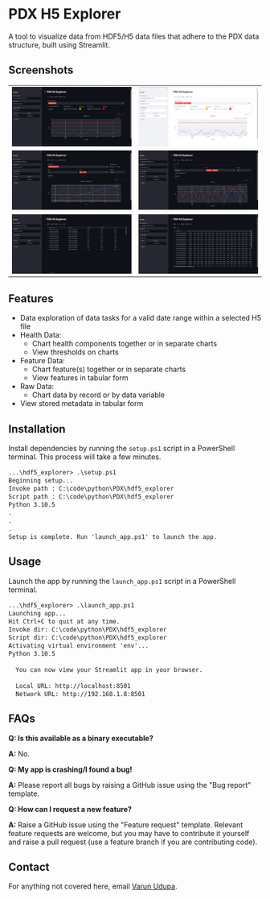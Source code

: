 # PDX H5 Explorer
A tool to visualize data from HDF5/H5 data files that adhere to the PDX data structure, built using Streamlit.

## Screenshots
|                                              |                                                     |
| :------------------------------------------: | :-------------------------------------------------: |
|  ![](./screenshots/h5explorer_health_1.png)  |     ![](./screenshots/h5explorer_health_2.png)      |
| ![](./screenshots/h5explorer_rawdata_1.png)  | ![](./screenshots/h5explorer_features_charts_1.png) |
| ![](./screenshots/h5explorer_metadata_1.png) | ![](./screenshots/h5explorer_features_table_1.png)  |



## Features
- Data exploration of data tasks for a valid date range within a selected H5 file
- Health Data:
  - Chart health components together or in separate charts
  - View thresholds on charts
- Feature Data:
  - Chart feature(s) together or in separate charts
  - View features in tabular form
- Raw Data:
  - Chart data by record or by data variable
- View stored metadata in tabular form

## Installation
Install dependencies by running the `setup.ps1` script in a PowerShell terminal. This process will take a few minutes.

```shell
...\hdf5_explorer> .\setup.ps1
Beginning setup...
Invoke path : C:\code\python\PDX\hdf5_explorer
Script path : C:\code\python\PDX\hdf5_explorer
Python 3.10.5
.
.
.
Setup is complete. Run 'launch_app.ps1' to launch the app.
```

## Usage
Launch the app by running the `launch_app.ps1` script in a PowerShell terminal.

```shell
...\hdf5_explorer> .\launch_app.ps1
Launching app...
Hit Ctrl+C to quit at any time.
Invoke dir: C:\code\python\PDX\hdf5_explorer
Script dir: C:\code\python\PDX\hdf5_explorer
Activating virtual environment 'env'...
Python 3.10.5

  You can now view your Streamlit app in your browser.

  Local URL: http://localhost:8501
  Network URL: http://192.168.1.8:8501
```

## FAQs

**Q: Is this available as a binary executable?**

**A:** No.


**Q: My app is crashing/I found a bug!**

**A:** Please report all bugs by raising a GitHub issue using the "Bug report" template.


**Q: How can I request a new feature?**

**A:** Raise a GitHub issue using the "Feature request" template. Relevant feature requests are welcome, but you may have to contribute it yourself and raise a pull request (use a feature branch if you are contributing code).


## Contact
For anything not covered here, email [Varun Udupa](mailto:udupa@predictronics.com).


